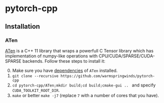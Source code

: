 # pytorch-cpp

## Installation

### ATen

[ATen](https://github.com/zdevito/ATen) is a C++ 11 library that wraps a powerfull C Tensor library
which has implementation of numpy-like operations with CPU/CUDA/SPARSE/CUDA-SPARSE backends.
Follow these steps to install it:  

0. Make sure you have [dependencies](https://github.com/zdevito/ATen#installation) of ```ATen``` installed.
1. ```git clone --recursive https://github.com/warmspringwinds/pytorch-cpp```
2. ```cd pytorch-cpp/ATen;mkdir build;cd build;cmake-gui .. ``` and specify ```CUDA_TOOLKIT_ROOT_DIR```.
3. ```make``` or better ```make -j7``` (replace ```7``` with a number of cores that you have). 
